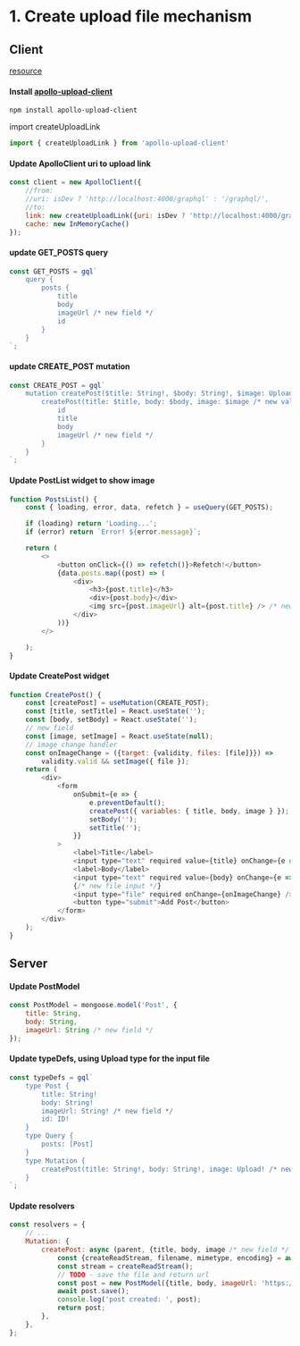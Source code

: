 # 1. Create upload file mechanism

## Client 
[resource](https://www.apollographql.com/blog/graphql-file-uploads-with-react-hooks-typescript-amazon-s3-tutorial-ef39d21066a2/)

#### Install [apollo-upload-client](https://github.com/jaydenseric/apollo-upload-client)
````
npm install apollo-upload-client
````

import createUploadLink

````javascript
import { createUploadLink } from 'apollo-upload-client'
````
#### Update ApolloClient uri to upload link
```javascript
const client = new ApolloClient({
	//from:
	//uri: isDev ? 'http://localhost:4000/graphql' : '/graphql/',
	//to:
	link: new createUploadLink({uri: isDev ? 'http://localhost:4000/graphql' : '/graphql/'}),
	cache: new InMemoryCache()
});
```
#### update GET_POSTS query
````javascript
const GET_POSTS = gql`
    query {
        posts {
            title
            body
            imageUrl /* new field */ 
            id
        }
    }
`;
````
#### update CREATE_POST mutation
````javascript
const CREATE_POST = gql`
    mutation createPost($title: String!, $body: String!, $image: Upload! /* new value */ ) {
        createPost(title: $title, body: $body, image: $image /* new value */ ) {
            id
            title
            body
            imageUrl /* new field */ 
        }
    }
`;
````

#### Update PostList widget to show image
```javascript
function PostsList() {
    const { loading, error, data, refetch } = useQuery(GET_POSTS);

    if (loading) return 'Loading...';
    if (error) return `Error! ${error.message}`;

    return (
        <>
            <button onClick={() => refetch()}>Refetch!</button>
            {data.posts.map((post) => (
                <div>
                    <h3>{post.title}</h3>
                    <div>{post.body}</div>
                    <img src={post.imageUrl} alt={post.title} /> /* new field */
                </div>
            ))}
        </>

    );
}
```
#### Update CreatePost widget
```javascript
function CreatePost() {
    const [createPost] = useMutation(CREATE_POST);
    const [title, setTitle] = React.useState('');
    const [body, setBody] = React.useState('');
    // new field
    const [image, setImage] = React.useState(null);
    // image change handler
    const onImageChange = ({target: {validity, files: [file]}}) =>
        validity.valid && setImage({ file });
    return (
        <div>
            <form
                onSubmit={e => {
                    e.preventDefault();
                    createPost({ variables: { title, body, image } });
                    setBody('');
                    setTitle('');
                }}
            >
                <label>Title</label>
                <input type="text" required value={title} onChange={e => setTitle(e.target.value)} />
                <label>Body</label>
                <input type="text" required value={body} onChange={e => setBody(e.target.value)} />
                {/* new file input */}
                <input type="file" required onChange={onImageChange} />
                <button type="submit">Add Post</button>
            </form>
        </div>
    );
}
```


## Server

#### Update PostModel
```javascript
const PostModel = mongoose.model('Post', {
    title: String,
    body: String,
    imageUrl: String /* new field */
});
```
#### Update typeDefs, using **Upload** type for the input file
```javascript
const typeDefs = gql`
    type Post {
        title: String!
        body: String!
        imageUrl: String! /* new field */ 
        id: ID!
    }
    type Query {
        posts: [Post]
    }
    type Mutation {
        createPost(title: String!, body: String!, image: Upload! /* new field */ ): Post
    }
`;
```
#### Update resolvers
```javascript
const resolvers = {
    // ...
    Mutation: {
        createPost: async (parent, {title, body, image /* new field */ }) => {
            const {createReadStream, filename, mimetype, encoding} = await image.file;
            const stream = createReadStream();
            // TODO - save the file and return url
            const post = new PostModel({title, body, imageUrl: 'https://source.unsplash.com/random'});
            await post.save();
            console.log('post created: ', post);
            return post;
        },
    },
};
```
